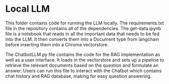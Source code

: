 # Local LLM

This folder contains code for running the LLM locally. The requirements.txt file in the repository contains all of the dependencies. The get-data.ipynb file is a notebook that reads in all the important data that needs to be fed into the LLM. It then converts them into a Document type from langchain before inserting them into a Chroma vectorstore. 

The ChatbotLLM.py file contains the code for the RAG implementation as well as a user interface. It loads in the vectorstore and sets up a pipeline to retrieve the relevant documents based on the question and formulate an answer. Users can run this file to interact with the Chatbot which contains chat history and RAG database, making for easy question answering.